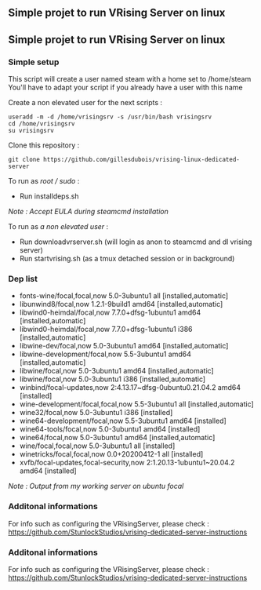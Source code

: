 ## Simple projet to run VRising Server on linux

## Simple projet to run VRising Server on linux

### Simple setup

This script will create a user named steam with a home set to /home/steam 
You'll have to adapt your script if you already have a user with this name

Create a non elevated user for the next scripts :
```
useradd -m -d /home/vrisingsrv -s /usr/bin/bash vrisingsrv 
cd /home/vrisingsrv 
su vrisingsrv
```

Clone this repository : 
```
git clone https://github.com/gillesdubois/vrising-linux-dedicated-server
```

To run as *root / sudo* :
* Run installdeps.sh

_Note : Accept EULA during steamcmd installation_

To run as *a non elevated user* :
* Run downloadvrserver.sh (will login as anon to steamcmd and dl vrising server)
* Run startvrising.sh (as a tmux detached session or in background)

### Dep list 

* fonts-wine/focal,focal,now 5.0-3ubuntu1 all [installed,automatic]
* libunwind8/focal,now 1.2.1-9build1 amd64 [installed,automatic]
* libwind0-heimdal/focal,now 7.7.0+dfsg-1ubuntu1 amd64 [installed,automatic]
* libwind0-heimdal/focal,now 7.7.0+dfsg-1ubuntu1 i386 [installed,automatic]
* libwine-dev/focal,now 5.0-3ubuntu1 amd64 [installed,automatic]
* libwine-development/focal,now 5.5-3ubuntu1 amd64 [installed,automatic]
* libwine/focal,now 5.0-3ubuntu1 amd64 [installed,automatic]
* libwine/focal,now 5.0-3ubuntu1 i386 [installed,automatic]
* winbind/focal-updates,now 2:4.13.17~dfsg-0ubuntu0.21.04.2 amd64 [installed]
* wine-development/focal,focal,now 5.5-3ubuntu1 all [installed,automatic]
* wine32/focal,now 5.0-3ubuntu1 i386 [installed]
* wine64-development/focal,now 5.5-3ubuntu1 amd64 [installed]
* wine64-tools/focal,now 5.0-3ubuntu1 amd64 [installed]
* wine64/focal,now 5.0-3ubuntu1 amd64 [installed,automatic]
* wine/focal,focal,now 5.0-3ubuntu1 all [installed]
* winetricks/focal,focal,now 0.0+20200412-1 all [installed]
* xvfb/focal-updates,focal-security,now 2:1.20.13-1ubuntu1~20.04.2 amd64 [installed]

_Note : Output from my working server on ubuntu focal_

### Additonal informations

For info such as configuring the VRisingServer, please check : https://github.com/StunlockStudios/vrising-dedicated-server-instructions

### Additonal informations

For info such as configuring the VRisingServer, please check : https://github.com/StunlockStudios/vrising-dedicated-server-instructions
